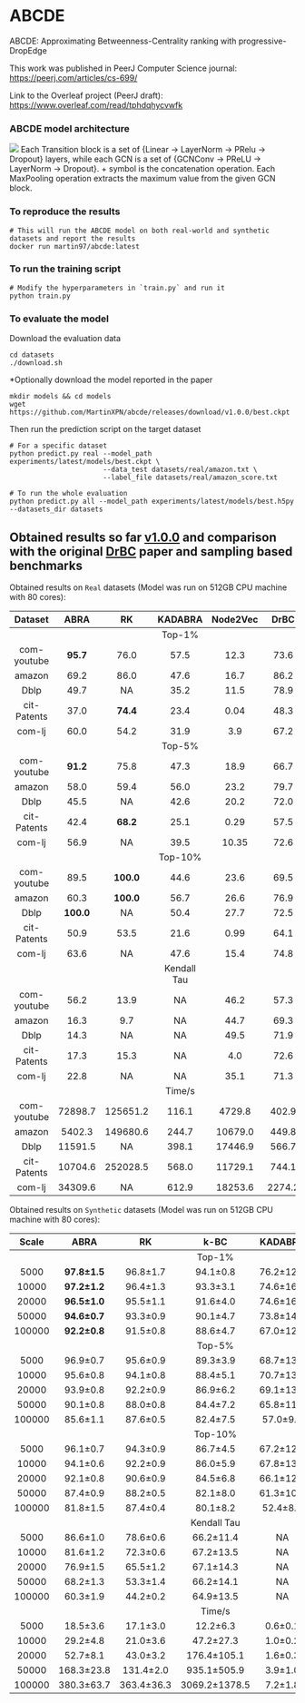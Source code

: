 # ABCDE
ABCDE: Approximating Betweenness-Centrality ranking with progressive-DropEdge

This work was published in PeerJ Computer Science journal: https://peerj.com/articles/cs-699/

Link to the Overleaf project (PeerJ draft): https://www.overleaf.com/read/tphdqhycvwfk

### ABCDE model architecture
![](https://i.imgur.com/D0WIjO2.png)
Each Transition block is a set of {Linear → LayerNorm → PRelu → Dropout} layers, while each GCN is a set of {GCNConv → PReLU → LayerNorm → Dropout}. + symbol is the concatenation operation.
Each MaxPooling operation extracts the maximum value from the given GCN block.


### To reproduce the results
```shell
# This will run the ABCDE model on both real-world and synthetic datasets and report the results
docker run martin97/abcde:latest
```


### To run the training script
```shell
# Modify the hyperparameters in `train.py` and run it
python train.py
```

### To evaluate the model
Download the evaluation data
```shell
cd datasets
./download.sh
```

*Optionally download the model reported in the paper
```shell
mkdir models && cd models
wget https://github.com/MartinXPN/abcde/releases/download/v1.0.0/best.ckpt
```

Then run the prediction script on the target dataset
```shell
# For a specific dataset
python predict.py real --model_path experiments/latest/models/best.ckpt \
                       --data_test datasets/real/amazon.txt \
                       --label_file datasets/real/amazon_score.txt

# To run the whole evaluation
python predict.py all --model_path experiments/latest/models/best.h5py --datasets_dir datasets
```

## Obtained results so far [v1.0.0](https://github.com/MartinXPN/abcde/releases/tag/v1.0.0) and comparison with the original [DrBC](https://github.com/FFrankyy/DrBC) paper and sampling based benchmarks
Obtained results on `Real` datasets (Model was run on 512GB CPU machine with 80 cores):

| Dataset     | ABRA         | RK           | KADABRA | Node2Vec | DrBC   | ABCDE     |
| :---------: | :----------: | :----------: | :-----: | :------: | :----: | :-------: |
|             |              |              | Top-1%  |          |        |           |
| com-youtube | **95.7**     | 76.0         | 57.5    | 12.3     | 73.6   | 77.1      |
| amazon      | 69.2         | 86.0         | 47.6    | 16.7     | 86.2   | **92.0**  |
| Dblp        | 49.7         | NA           | 35.2    | 11.5     | 78.9   | **79.8**  |
| cit-Patents | 37.0         | **74.4**     | 23.4    | 0.04     | 48.3   | 50.2      |
| com-lj      | 60.0         | 54.2         | 31.9    | 3.9      | 67.2   | **70.9**  |
|             |              |              | Top-5%  |          |        |           |
| com-youtube | **91.2**     | 75.8         | 47.3    | 18.9     | 66.7   | 75.1      |
| amazon      | 58.0         | 59.4         | 56.0    | 23.2     | 79.7   | **88.0**  |
| Dblp        | 45.5         | NA           | 42.6    | 20.2     | 72.0   | **73.7**  |
| cit-Patents | 42.4         | **68.2**     | 25.1    | 0.29     | 57.5   | 58.3      |
| com-lj      | 56.9         | NA           | 39.5    | 10.35    | 72.6   | **75.7**  |
|             |              |              | Top-10% |          |        |           |
| com-youtube | 89.5         | **100.0**    | 44.6    | 23.6     | 69.5   | 77.6      |
| amazon      | 60.3         | **100.0**    | 56.7    | 26.6     | 76.9   | 85.6      |
| Dblp        | **100.0**    | NA           | 50.4    | 27.7     | 72.5   | 76.3      |
| cit-Patents | 50.9         | 53.5         | 21.6    | 0.99     | 64.1   | **64.9**  |
| com-lj      | 63.6         | NA           | 47.6    | 15.4     | 74.8   | **78.0**  |
|             |              |              | Kendall Tau |      |        |           |
| com-youtube | 56.2         | 13.9         | NA      | 46.2     | 57.3   | **59.8**  |
| amazon      | 16.3         | 9.7          | NA      | 44.7     | 69.3   | **77.7**  |
| Dblp        | 14.3         | NA           | NA      | 49.5     | 71.9   | **73.7**  |
| cit-Patents | 17.3         | 15.3         | NA      | 4.0      | 72.6   | **73.5**  |
| com-lj      | 22.8         | NA           | NA      | 35.1     | 71.3   | **71.8**  |
|             |              |              | Time/s  |          |        |           |
| com-youtube | 72898.7      | 125651.2     | 116.1   | 4729.8   | 402.9  | **26.7**  |
| amazon      | 5402.3       | 149680.6     | 244.7   | 10679.0  | 449.8  | **63.5**  |
| Dblp        | 11591.5      | NA           | 398.1   | 17446.9  | 566.7  | **104.9** |
| cit-Patents | 10704.6      | 252028.5     | 568.0   | 11729.1  | 744.1  | **163.9** |
| com-lj      | 34309.6      | NA           | 612.9   | 18253.6  | 2274.2 | **271.0** |


Obtained results on `Synthetic` datasets (Model was run on 512GB CPU machine with 80 cores):

| Scale     | ABRA             | RK         | k-BC          | KADABRA   | Node2Vec   | DrBC       | ABCDE        |
| :-------: | :--------------: | :--------: | :-----------: | :-------: | :--------: | :--------: | :----------: |
|           |                  |            | Top-1%        |           |            |            |              |
| 5000      | **97.8±1.5**     | 96.8±1.7   | 94.1±0.8      | 76.2±12.5 | 19.1±4.8   | 96.5±1.8   | 97.5±1.3     |
| 10000     | **97.2±1.2**     | 96.4±1.3   | 93.3±3.1      | 74.6±16.5 | 21.2±4.3   | 96.7±1.2   | 96.9±0.9     |
| 20000     | **96.5±1.0**     | 95.5±1.1   | 91.6±4.0      | 74.6±16.7 | 16.1±3.9   | 95.6±0.9   | 96.0±1.2     |
| 50000     | **94.6±0.7**     | 93.3±0.9   | 90.1±4.7      | 73.8±14.9 | 9.6±1.3    | 92.5±1.2   | 93.6±0.9     |
| 100000    | **92.2±0.8**     | 91.5±0.8   | 88.6±4.7      | 67.0±12.4 | 9.6±1.3    | 90.3±0.9   | 91.8±0.6     |
|           |                  |            | Top-5%        |           |            |            |              |
| 5000      | 96.9±0.7         | 95.6±0.9   | 89.3±3.9      | 68.7±13.4 | 23.3±3.6   | 95.9±0.9   | **97.8±0.7** |
| 10000     | 95.6±0.8         | 94.1±0.8   | 88.4±5.1      | 70.7±13.8 | 20.5±2.7   | 95.0±0.8   | **97.0±0.6** |
| 20000     | 93.9±0.8         | 92.2±0.9   | 86.9±6.2      | 69.1±13.5 | 16.9±2.0   | 93.0±1.1   | **95.2±0.8** |
| 50000     | 90.1±0.8         | 88.0±0.8   | 84.4±7.2      | 65.8±11.7 | 13.8±1.0   | 89.2±1.1   | **92.1±0.6** |
| 100000    | 85.6±1.1         | 87.6±0.5   | 82.4±7.5      | 57.0±9.4  | 12.9±1.2   | 86.2±0.9   | **89.7±0.5** |
|           |                  |            | Top-10%       |           |            |            |              |
| 5000      | 96.1±0.7         | 94.3±0.9   | 86.7±4.5      | 67.2±12.5 | 25.4±3.4   | 94.8±0.7   | **97.6±0.4** |
| 10000     | 94.1±0.6         | 92.2±0.9   | 86.0±5.9      | 67.8±13.0 | 25.4±3.4   | 94.0±0.9   | **96.8±0.6** |
| 20000     | 92.1±0.8         | 90.6±0.9   | 84.5±6.8      | 66.1±12.4 | 19.9±1.9   | 91.9±0.9   | **94.9±0.5** |
| 50000     | 87.4±0.9         | 88.2±0.5   | 82.1±8.0      | 61.3±10.4 | 18.0±1.2   | 87.9±1.0   | **91.7±0.6** |
| 100000    | 81.8±1.5         | 87.4±0.4   | 80.1±8.2      | 52.4±8.2  | 17.3±1.3   | 85.0±0.9   | **89.4±0.5** |
|           |                  |            | Kendall Tau   |           |            |            |              |
| 5000      | 86.6±1.0         | 78.6±0.6   | 66.2±11.4     | NA        | 11.3±3.0   | 88.4±0.3   | **93.7±0.2** |
| 10000     | 81.6±1.2         | 72.3±0.6   | 67.2±13.5     | NA        | 8.5±2.3    | 86.8±0.4   | **93.3±0.1** |
| 20000     | 76.9±1.5         | 65.5±1.2   | 67.1±14.3     | NA        | 7.5±2.2    | 84.0±0.5   | **92.1±0.1** |
| 50000     | 68.2±1.3         | 53.3±1.4   | 66.2±14.1     | NA        | 7.1±1.8    | 80.1±0.5   | **90.1±0.2** |
| 100000    | 60.3±1.9         | 44.2±0.2   | 64.9±13.5     | NA        | 7.1±1.9    | 77.8±0.4   | **88.4±0.2** |
|           |                  |            | Time/s        |           |            |            |              |
| 5000      | 18.5±3.6         | 17.1±3.0   | 12.2±6.3      | 0.6±0.1   | 32.4±3.8   | **0.3±0.0** | 0.5±0.0     |
| 10000     | 29.2±4.8         | 21.0±3.6   | 47.2±27.3     | 1.0±0.2   | 73.1±7.0   | **0.6±0.0** | **0.6±0.0** |
| 20000     | 52.7±8.1         | 43.0±3.2   | 176.4±105.1   | 1.6±0.3   | 129.3±17.6 | 1.4±0.0    | **0.9±0.0**  |
| 50000     | 168.3±23.8       | 131.4±2.0  | 935.1±505.9   | 3.9±1.0   | 263.2±46.6 | 3.9±0.2    | **2.2±0.0**  |
| 100000    | 380.3±63.7       | 363.4±36.3 | 3069.2±1378.5 | 7.2±1.8   | 416.2±37.0 | 8.2±0.3    | **3.2±0.0**  |
